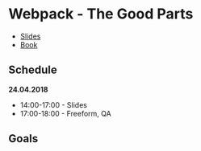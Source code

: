# Webpack - The Good Parts

* [Slides](https://presentations.survivejs.com/webpack-the-good-parts/#/1)
* [Book](https://survivejs.com/webpack/)

## Schedule

**24.04.2018**

* 14:00-17:00 - Slides
* 17:00-18:00 - Freeform, QA

## Goals


